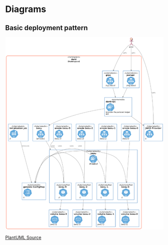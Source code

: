 # Diagrams

## Basic deployment pattern

![DAML on Besu](daml-on-besu.png)

[PlantUML Source](daml-on-besu.plantuml)
